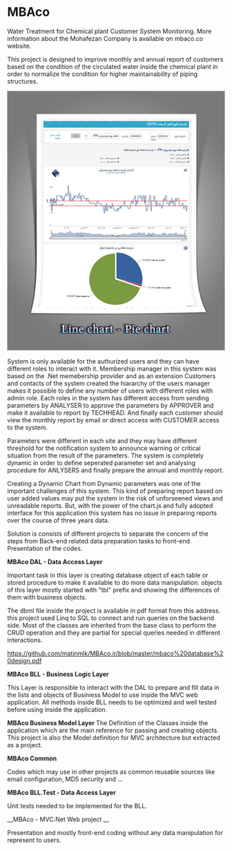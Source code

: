 # MBAco
Water Treatment for Chemical plant Customer System Monitoring.
More information about the Mohafezan Company is available on mbaco.co website.

This project is designed to improve monthly and annual report of customers based on the condition of the circulated water inside the chemical plant in order to normalize the condition for higher maintainability of piping structures.

![alt text](https://github.com/matinmlk/MBAco.ir/blob/master/showpic%20(2).jpeg)

System is only available for the authurized users and they can have different roles to interact with it. Membership manager in this system was based on the .Net memebership provider and as an extension Customers and contacts of the system created the hiararchy of the users manager makes it possible to define any number of users with different roles with admin role. Each roles in the system has different access from sending parameters by ANALYSER to approve the parameters by APPROVER and make it available to report by TECHHEAD. And finally each customer should view the monthly report by email or direct access with CUSTOMER access to the system.

Parameters were different in each site and they may have different threshold for the notification system to announce warning or critical situation from the result of the parameters. The system is completely dynamic in order to define seperated parameter set and analysing procedure for ANLYSERS and finally prepare the annual and monthly report.

Creating a Dynamic Chart from Dynamic parameters was one of the important challenges of this system. This kind of preparing report based on user added values may put the system in the risk of unforseened views and unreadable reports. But, with the power of the chart.js and fully adopted interface for this application this system has no issue in preparing reports over the course of three years data.


Solution is consists of different projects to separate the concern of the steps from Back-end related data preparation tasks to front-end Presentation of the codes.

__MBAco DAL - Data Access Layer__

Important task in this layer is creating database object of each table or stored procedure to make it available to do more data manipulation. objects of this layer mostly started with "tbl" prefix and showing the differences of them with business objects.

The dbml file inside the project is available in pdf format from this address. this project used Linq to SQL to connect and run queries on the backend side. Most of the classes are inherited from the base class to perform the CRUD operation and they are partial for special queries needed in different interactions.

https://github.com/matinmlk/MBAco.ir/blob/master/mbaco%20database%20design.pdf

__MBAco BLL - Business Logic Layer__ 

This Layer is responsible to interact with the DAL to prepare and fill data in the lists and objects of Businiess Model to use inside the MVC web application. All methods inside BLL needs to be optimized and well tested before using inside the application. 

__MBAco Business Model Layer__
The Definition of the Classes inside the application which are the main reference for passing and creating objects. This project is also the Model definition for MVC architecture but extracted as a project.

__MBAco Common__

Codes which may use in other projects as common reusable sources like email configuration, MD5 security and ...

__MBAco BLL.Test - Data Access Layer__

Unit tests needed to be implemented for the BLL.

__MBAco - MVC.Net Web project __

Presentation and mostly front-end coding without any data manipulation for represent to users.
